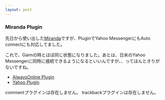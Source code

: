 ```yaml
---
layout: post
---
```

<h3>Miranda Plugin</h3>
<p>先日から使い出した<a href="http://www.miranda-im.org/">Miranda</a>ですが、PluginでYahoo MessengerにもAuto connectにも対応してました。</p>
<p>これで、Gaimの時とほぼ同じ状態になりました。あとは、日米のYahoo Messengerに同時に接続できるようになるといいんですが、、ってほんときりがないですね。</p>
<ul>
<li><a href="http://miranda-im.org/download/details.php?action=viewfile&id=362">AlwaysOnline Plugin</a></li>
<li><a href="http://forums.miranda-im.org/viewtopic.php?t=12327&start=0">Yahoo Plugin</a></li>
</ul>
<p><span class="error">commentプラグインは存在しません。</span> <span class="error">trackbackプラグインは存在しません。</span> </p>
